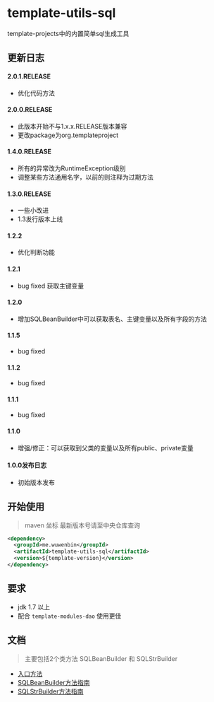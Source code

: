 # template-utils-sql
template-projects中的内置简单sql生成工具

## 更新日志 ## 
#### 2.0.1.RELEASE
+ 优化代码方法
#### 2.0.0.RELEASE
+ 此版本开始不与1.x.x.RELEASE版本兼容
+ 更改package为org.templateproject
#### 1.4.0.RELEASE
+ 所有的异常改为RuntimeException级别
+ 调整某些方法通用名字，以前的则注释为过期方法
#### 1.3.0.RELEASE
+ 一些小改进
+ 1.3发行版本上线
#### 1.2.2
+ 优化判断功能
#### 1.2.1
+ bug fixed 获取主键变量
#### 1.2.0
+ 增加SQLBeanBuilder中可以获取表名、主键变量以及所有字段的方法
#### 1.1.5
+ bug fixed
#### 1.1.2
+ bug fixed
#### 1.1.1
+ bug fixed
#### 1.1.0
+ 增强/修正：可以获取到父类的变量以及所有public、private变量
#### 1.0.0发布日志
- 初始版本发布
## 开始使用 ##
> maven 坐标  最新版本号请至中央仓库查询
```xml
<dependency>
  <groupId>me.wuwenbin</groupId>
  <artifactId>template-utils-sql</artifactId>
  <version>${template-version}</version>
</dependency>
```
## 要求 
- jdk 1.7 以上
- 配合 `template-modules-dao` 使用更佳

## 文档
> 主要包括2个类方法 SQLBeanBuilder 和 SQLStrBuilder
- [入口方法](https://github.com/miyakowork/template-utils-sql/wiki/入口方法)
- [SQLBeanBuilder方法指南](https://github.com/miyakowork/template-utils-sql/wiki/SQLBeanBuilder方法指南)
- [SQLStrBuilder方法指南](https://github.com/miyakowork/template-utils-sql/wiki/SQLStrBuilder使用文档)
